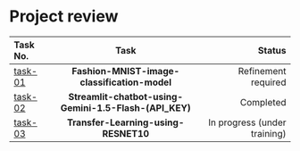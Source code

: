 # Project review

|       Task No.     |                              Task                        |             Status           |
|:-------------------|:--------------------------------------------------------:|-----------------------------:|
| [task-01](Task1)   | **Fashion-MNIST-image-classification-model**             | Refinement required          |
| [task-02](Task2)   |  **Streamlit-chatbot-using-Gemini-1.5-Flash-(API_KEY)**  | Completed                    |
| [task-03](Task3)   | **Transfer-Learning-using-RESNET10**                     | In progress (under training) |
